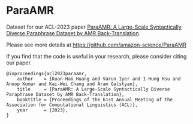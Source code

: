 # ParaAMR

Dataset for our ACL-2023 paper [ParaAMR: A Large-Scale Syntactically Diverse Paraphrase Dataset by AMR Back-Translation](https://arxiv.org/abs/2305.16585).

Please see more details at https://github.com/amazon-science/ParaAMR

If you find that the code is useful in your research, please consider citing our paper.

    @inproceedings{acl2023paraamr,
        author    = {Kuan-Hao Huang and Varun Iyer and I-Hung Hsu and Anoop Kumar and Kai-Wei Chang and Aram Galstyan},
        title     = {ParaAMR: A Large-Scale Syntactically Diverse Paraphrase Dataset by AMR Back-Translation},
        booktitle = {Proceedings of the 61st Annual Meeting of the Association for Computational Linguistics (ACL)},
        year      = {2023},
    }



